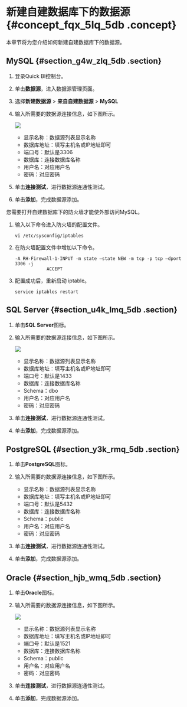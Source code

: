 # 新建自建数据库下的数据源 {#concept_fqx_5lq_5db .concept}

本章节将为您介绍如何新建自建数据库下的数据源。

## MySQL {#section_g4w_zlq_5db .section}

1.  登录Quick BI控制台。
2.  单击**数据源**，进入数据源管理页面。
3.  选择**新建数据源** \> **来自自建数据源** \> **MySQL**
4.  输入所需要的数据源连接信息，如下图所示。

    ![](http://static-aliyun-doc.oss-cn-hangzhou.aliyuncs.com/assets/img/9085/1304_zh-CN.png)

    -   显示名称：数据源列表显示名称
    -   数据库地址：填写主机名或IP地址即可
    -   端口号：默认是3306
    -   数据库：连接数据库名称
    -   用户名：对应用户名
    -   密码：对应密码
5.  单击**连接测试**，进行数据源连通性测试。
6.  单击**添加**，完成数据源添加。

您需要打开自建数据库下的防火墙才能使外部访问MySQL。

1.  输入以下命令进入防火墙的配置文件。

    `vi /etc/sysconfig/iptables`

2.  在防火墙配置文件中增加以下命令。

    ```
    -A RH-Firewall-1-INPUT -m state –state NEW -m tcp -p tcp –dport 3306 -j
                ACCEPT
    ```

3.  配置成功后，重新启动 iptable。

    `service iptables restart`


## SQL Server {#section_u4k_lmq_5db .section}

1.  单击**SQL Server**图标。
2.  输入所需要的数据源连接信息，如下图所示。

    ![](http://static-aliyun-doc.oss-cn-hangzhou.aliyuncs.com/assets/img/9085/1305_zh-CN.png)

    -   显示名称：数据源列表显示名称
    -   数据库地址：填写主机名或IP地址即可
    -   端口号：默认是1433
    -   数据库：连接数据库名称
    -   Schema：dbo
    -   用户名：对应用户名
    -   密码：对应密码
3.  单击**连接测试**，进行数据源连通性测试。
4.  单击**添加**，完成数据源添加。

## PostgreSQL {#section_y3k_rmq_5db .section}

1.  单击**PostgreSQL**图标。
2.  输入所需要的数据源连接信息，如下图所示。

     

    -   显示名称：数据源列表显示名称
    -   数据库地址：填写主机名或IP地址即可
    -   端口号：默认是5432
    -   数据库：连接数据库名称
    -   Schema：public
    -   用户名：对应用户名
    -   密码：对应密码
3.  单击**连接测试**，进行数据源连通性测试。
4.  单击**添加**，完成数据源添加。

## Oracle {#section_hjb_wmq_5db .section}

1.  单击**Oracle**图标。
2.  输入所需要的数据源连接信息，如下图所示。

    ![](http://static-aliyun-doc.oss-cn-hangzhou.aliyuncs.com/assets/img/9085/1307_zh-CN.png)

    -   显示名称：数据源列表显示名称
    -   数据库地址：填写主机名或IP地址即可
    -   端口号：默认是1521
    -   数据库：连接数据库名称
    -   Schema：public
    -   用户名：对应用户名
    -   密码：对应密码
3.  单击**连接测试**，进行数据源连通性测试。
4.  单击**添加**，完成数据源添加。


